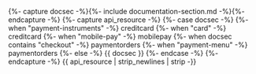 {%- capture docsec -%}{%- include documentation-section.md -%}{%- endcapture -%}
{%- capture api_resource -%}
    {%- case docsec -%}
    {%- when "payment-instruments" -%}
        creditcard
    {%- when "card" -%}
        creditcard
    {%- when "mobile-pay" -%}
        mobilepay
    {%- when docsec contains "checkout" -%}
        paymentorders
    {%- when "payment-menu" -%}
        paymentorders
    {%- else -%}
        {{ docsec }}
    {%- endcase -%}
{%- endcapture -%}
{{ api_resource | strip_newlines | strip -}}
